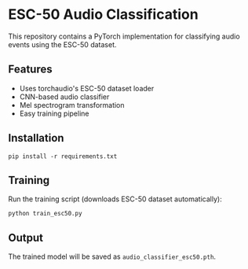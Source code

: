 # ESC-50 Audio Classification

This repository contains a PyTorch implementation for classifying audio events using the ESC-50 dataset.

## Features
- Uses torchaudio's ESC-50 dataset loader
- CNN-based audio classifier
- Mel spectrogram transformation
- Easy training pipeline

## Installation
```
pip install -r requirements.txt
```

## Training
Run the training script (downloads ESC-50 dataset automatically):
```
python train_esc50.py
```

## Output
The trained model will be saved as `audio_classifier_esc50.pth`.
